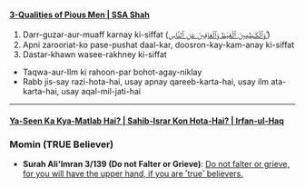 #### [3-Qualities of Pious Men | SSA Shah](https://www.youtube.com/watch?v=Ye5ijz8oigA)
1. Darr-guzar-aur-muaff karnay ki-siffat ([وَٱلْكَـٰظِمِينَ ٱلْغَيْظَ وَٱلْعَافِينَ عَنِ ٱلنَّاسِ ۗ](https://quranwbw.com/3/134))
2. Apni zarooriat-ko pase-pushat daal-kar, doosron-kay-kam-anay ki-siffat
3. Dastar-khawn wasee-rakhney ki-siffat
* Taqwa-aur-Ilm ki rahoon-par bohot-agay-niklay
* Rabb jis-say razi-hota-hai, usay apnay qareeb-karta-hai, usay ilm ata-karta-hai, usay aqal-mil-jati-hai

***

#### [Ya-Seen Ka Kya-Matlab Hai? | Sahib-Israr Kon Hota-Hai? | Irfan-ul-Haq](https://www.youtube.com/watch?v=Y9am2W3fHIc)

### Momin (TRUE Believer)
* __Surah Ali'Imran 3/139 (Do not Falter or Grieve)__: [Do not falter or grieve, for you will have the upper hand, if you are ˹true˺ believers.](https://quranwbw.com/3/139)
